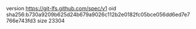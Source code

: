 version https://git-lfs.github.com/spec/v1
oid sha256:b730a9209b625d24b679a9026c112b2e0182fc05bce056dd6ed7e7766e743fd3
size 23304
